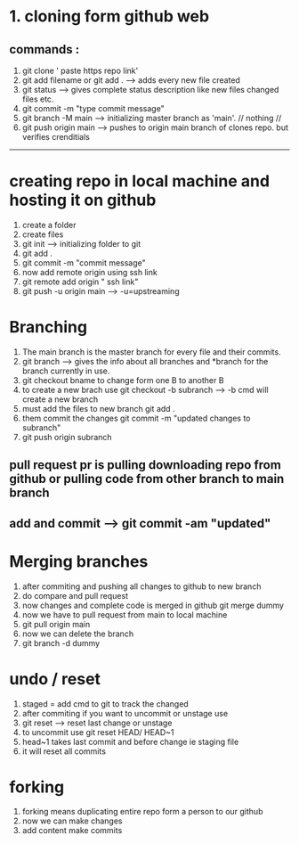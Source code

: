 # 1. cloning form github web
## commands :
 1. git clone ' paste https repo link'
 2. git add filename or git add . --> adds every new file created
 3. git status --> gives complete status description like new files changed files etc.
 4. git commit -m "type commit message"
 5. git branch -M main --> initializing master branch as 'main'. // nothing //
 6. git push origin main --> pushes to origin main branch of clones repo. but verifies crenditials

------------------------------------------------------------

# creating repo in local machine and hosting it on github
1. create a folder
2. create files
3. git init --> initializing folder to git
4. git add .
5. git commit -m "commit message"
6. now add remote origin using ssh link
7. git remote add origin " ssh link"
8. git push -u origin main --> -u=upstreaming

# Branching
1. The main branch is the master branch for every file and their commits.
2. git branch --> gives the info about all branches and *branch for the branch currently in use.
3. git checkout bname to change form one B to another B
4. to create a new brach use git checkout -b subranch --> -b cmd will create a new branch
5. must add the files to new branch git add .
6. them commit the changes git commit -m "updated changes to subranch"
7. git push origin subranch 

## pull request pr is pulling downloading repo from github or pulling code from other branch to main branch
## add and commit --> git commit -am "updated"

# Merging branches
1. after commiting and pushing all changes to github  to new branch
2. do compare and pull request 
3. now changes and complete code is merged in github git merge dummy
4. now we have to pull request from main to local machine
5. git pull origin main
6. now we can delete the branch 
7. git branch -d dummy

# undo / reset
1. staged = add cmd to git to track the changed
2. after commiting if you want to uncommit or unstage use
3. git reset --> reset last change or unstage
4. to uncommit use git reset HEAD/ HEAD~1
5. head~1 takes last commit and before change ie staging file
6. it will reset all commits

# forking
1. forking means duplicating entire repo form a person to our github
2. now we can make changes
3. add content make commits